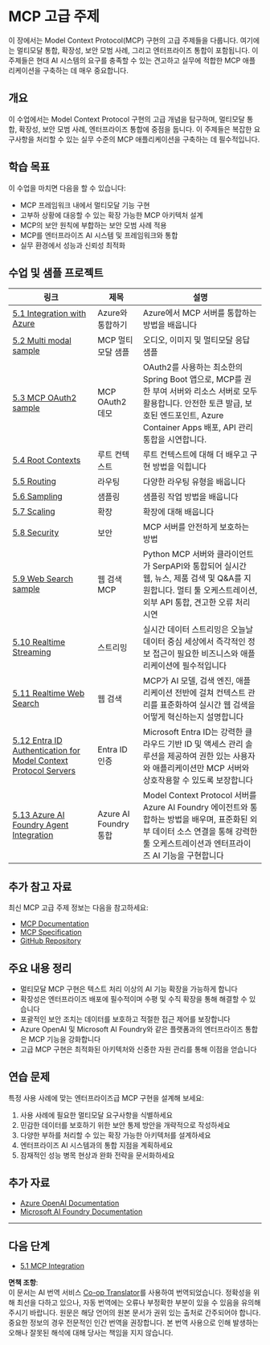<!--
CO_OP_TRANSLATOR_METADATA:
{
  "original_hash": "748c61250d4a326206b72b28f6154615",
  "translation_date": "2025-07-13T23:41:50+00:00",
  "source_file": "05-AdvancedTopics/README.md",
  "language_code": "ko"
}
-->
# MCP 고급 주제

이 장에서는 Model Context Protocol(MCP) 구현의 고급 주제들을 다룹니다. 여기에는 멀티모달 통합, 확장성, 보안 모범 사례, 그리고 엔터프라이즈 통합이 포함됩니다. 이 주제들은 현대 AI 시스템의 요구를 충족할 수 있는 견고하고 실무에 적합한 MCP 애플리케이션을 구축하는 데 매우 중요합니다.

## 개요

이 수업에서는 Model Context Protocol 구현의 고급 개념을 탐구하며, 멀티모달 통합, 확장성, 보안 모범 사례, 엔터프라이즈 통합에 중점을 둡니다. 이 주제들은 복잡한 요구사항을 처리할 수 있는 실무 수준의 MCP 애플리케이션을 구축하는 데 필수적입니다.

## 학습 목표

이 수업을 마치면 다음을 할 수 있습니다:

- MCP 프레임워크 내에서 멀티모달 기능 구현
- 고부하 상황에 대응할 수 있는 확장 가능한 MCP 아키텍처 설계
- MCP의 보안 원칙에 부합하는 보안 모범 사례 적용
- MCP를 엔터프라이즈 AI 시스템 및 프레임워크와 통합
- 실무 환경에서 성능과 신뢰성 최적화

## 수업 및 샘플 프로젝트

| 링크 | 제목 | 설명 |
|------|-------|-------------|
| [5.1 Integration with Azure](./mcp-integration/README.md) | Azure와 통합하기 | Azure에서 MCP 서버를 통합하는 방법을 배웁니다 |
| [5.2 Multi modal sample](./mcp-multi-modality/README.md) | MCP 멀티모달 샘플 | 오디오, 이미지 및 멀티모달 응답 샘플 |
| [5.3 MCP OAuth2 sample](../../../05-AdvancedTopics/mcp-oauth2-demo) | MCP OAuth2 데모 | OAuth2를 사용하는 최소한의 Spring Boot 앱으로, MCP를 권한 부여 서버와 리소스 서버로 모두 활용합니다. 안전한 토큰 발급, 보호된 엔드포인트, Azure Container Apps 배포, API 관리 통합을 시연합니다. |
| [5.4 Root Contexts](./mcp-root-contexts/README.md) | 루트 컨텍스트 | 루트 컨텍스트에 대해 더 배우고 구현 방법을 익힙니다 |
| [5.5 Routing](./mcp-routing/README.md) | 라우팅 | 다양한 라우팅 유형을 배웁니다 |
| [5.6 Sampling](./mcp-sampling/README.md) | 샘플링 | 샘플링 작업 방법을 배웁니다 |
| [5.7 Scaling](./mcp-scaling/README.md) | 확장 | 확장에 대해 배웁니다 |
| [5.8 Security](./mcp-security/README.md) | 보안 | MCP 서버를 안전하게 보호하는 방법 |
| [5.9 Web Search sample](./web-search-mcp/README.md) | 웹 검색 MCP | Python MCP 서버와 클라이언트가 SerpAPI와 통합되어 실시간 웹, 뉴스, 제품 검색 및 Q&A를 지원합니다. 멀티 툴 오케스트레이션, 외부 API 통합, 견고한 오류 처리 시연 |
| [5.10 Realtime Streaming](./mcp-realtimestreaming/README.md) | 스트리밍 | 실시간 데이터 스트리밍은 오늘날 데이터 중심 세상에서 즉각적인 정보 접근이 필요한 비즈니스와 애플리케이션에 필수적입니다 |
| [5.11 Realtime Web Search](./mcp-realtimesearch/README.md) | 웹 검색 | MCP가 AI 모델, 검색 엔진, 애플리케이션 전반에 걸쳐 컨텍스트 관리를 표준화하여 실시간 웹 검색을 어떻게 혁신하는지 설명합니다 |
| [5.12  Entra ID Authentication for Model Context Protocol Servers](./mcp-security-entra/README.md) | Entra ID 인증 | Microsoft Entra ID는 강력한 클라우드 기반 ID 및 액세스 관리 솔루션을 제공하여 권한 있는 사용자와 애플리케이션만 MCP 서버와 상호작용할 수 있도록 보장합니다 |
| [5.13 Azure AI Foundry Agent Integration](./mcp-foundry-agent-integration/README.md) | Azure AI Foundry 통합 | Model Context Protocol 서버를 Azure AI Foundry 에이전트와 통합하는 방법을 배우며, 표준화된 외부 데이터 소스 연결을 통해 강력한 툴 오케스트레이션과 엔터프라이즈 AI 기능을 구현합니다 |

## 추가 참고 자료

최신 MCP 고급 주제 정보는 다음을 참고하세요:
- [MCP Documentation](https://modelcontextprotocol.io/)
- [MCP Specification](https://spec.modelcontextprotocol.io/)
- [GitHub Repository](https://github.com/modelcontextprotocol)

## 주요 내용 정리

- 멀티모달 MCP 구현은 텍스트 처리 이상의 AI 기능 확장을 가능하게 합니다
- 확장성은 엔터프라이즈 배포에 필수적이며 수평 및 수직 확장을 통해 해결할 수 있습니다
- 포괄적인 보안 조치는 데이터를 보호하고 적절한 접근 제어를 보장합니다
- Azure OpenAI 및 Microsoft AI Foundry와 같은 플랫폼과의 엔터프라이즈 통합은 MCP 기능을 강화합니다
- 고급 MCP 구현은 최적화된 아키텍처와 신중한 자원 관리를 통해 이점을 얻습니다

## 연습 문제

특정 사용 사례에 맞는 엔터프라이즈급 MCP 구현을 설계해 보세요:

1. 사용 사례에 필요한 멀티모달 요구사항을 식별하세요
2. 민감한 데이터를 보호하기 위한 보안 통제 방안을 개략적으로 작성하세요
3. 다양한 부하를 처리할 수 있는 확장 가능한 아키텍처를 설계하세요
4. 엔터프라이즈 AI 시스템과의 통합 지점을 계획하세요
5. 잠재적인 성능 병목 현상과 완화 전략을 문서화하세요

## 추가 자료

- [Azure OpenAI Documentation](https://learn.microsoft.com/en-us/azure/ai-services/openai/)
- [Microsoft AI Foundry Documentation](https://learn.microsoft.com/en-us/ai-services/)

---

## 다음 단계

- [5.1 MCP Integration](./mcp-integration/README.md)

**면책 조항**:  
이 문서는 AI 번역 서비스 [Co-op Translator](https://github.com/Azure/co-op-translator)를 사용하여 번역되었습니다. 정확성을 위해 최선을 다하고 있으나, 자동 번역에는 오류나 부정확한 부분이 있을 수 있음을 유의해 주시기 바랍니다. 원문은 해당 언어의 원본 문서가 권위 있는 출처로 간주되어야 합니다. 중요한 정보의 경우 전문적인 인간 번역을 권장합니다. 본 번역 사용으로 인해 발생하는 오해나 잘못된 해석에 대해 당사는 책임을 지지 않습니다.